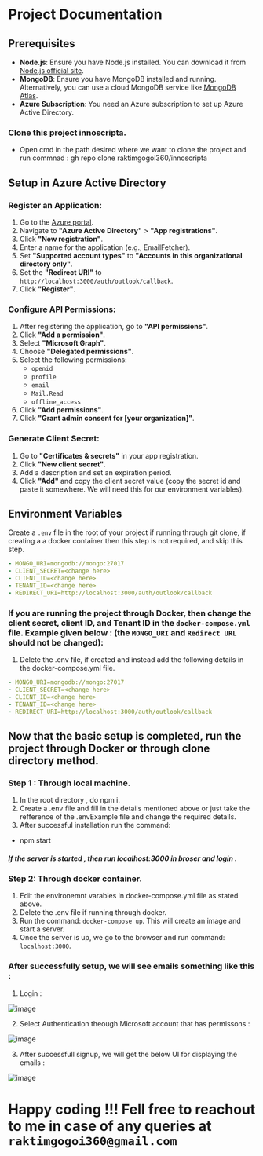 # Project Documentation

## Prerequisites

- **Node.js**: Ensure you have Node.js installed. You can download it from [Node.js official site](https://nodejs.org/).
- **MongoDB**: Ensure you have MongoDB installed and running. Alternatively, you can use a cloud MongoDB service like [MongoDB Atlas](https://www.mongodb.com/cloud/atlas).
- **Azure Subscription**: You need an Azure subscription to set up Azure Active Directory.

### Clone this project innoscripta.

- Open cmd in the path desired where we want to clone the project and run commnad : gh repo clone raktimgogoi360/innoscripta

## Setup in Azure Active Directory

### Register an Application:

1. Go to the [Azure portal](https://portal.azure.com/).
2. Navigate to **"Azure Active Directory"** > **"App registrations"**.
3. Click **"New registration"**.
4. Enter a name for the application (e.g., EmailFetcher).
5. Set **"Supported account types"** to **"Accounts in this organizational directory only"**.
6. Set the **"Redirect URI"** to `http://localhost:3000/auth/outlook/callback`.
7. Click **"Register"**.

### Configure API Permissions:

1. After registering the application, go to **"API permissions"**.
2. Click **"Add a permission"**.
3. Select **"Microsoft Graph"**.
4. Choose **"Delegated permissions"**.
5. Select the following permissions:
    - `openid`
    - `profile`
    - `email`
    - `Mail.Read`
    - `offline_access`
6. Click **"Add permissions"**.
7. Click **"Grant admin consent for [your organization]"**.

### Generate Client Secret:

1. Go to **"Certificates & secrets"** in your app registration.
2. Click **"New client secret"**.
3. Add a description and set an expiration period.
4. Click **"Add"** and copy the client secret value (copy the secret id and paste it somewhere. We will need this for our environment variables).

## Environment Variables

Create a `.env` file in the root of your project if running through git clone, if creating a a docker container then this step is not required, and skip this step.


```yaml
- MONGO_URI=mongodb://mongo:27017
- CLIENT_SECRET=<change here>
- CLIENT_ID=<change here>
- TENANT_ID=<change here>
- REDIRECT_URI=http://localhost:3000/auth/outlook/callback
```

### If you are running the project through Docker, then change the client secret, client ID, and Tenant ID in the `docker-compose.yml` file. Example given below : (the `MONGO_URI` and `Redirect URL` should not be changed):
1. Delete the .env file, if created and instead add the following details in the docker-compose.yml file.
```yaml
- MONGO_URI=mongodb://mongo:27017
- CLIENT_SECRET=<change here>
- CLIENT_ID=<change here>
- TENANT_ID=<change here>
- REDIRECT_URI=http://localhost:3000/auth/outlook/callback
```

## Now that the basic setup is completed, run the project through Docker or through clone directory method.

### Step 1 : Through local machine.
1. In the root directory , do npm i.
2. Create a .env file and fill in the details mentioned above or just take the refference of the .envExample file and change the required details.
3. After successful installation run the command:
- npm start
##### If the server is started , then run localhost:3000 in broser and login .

### Step 2: Through docker container.
1. Edit the environemnt varables in docker-compose.yml file as stated above.
2. Delete the .env file if running through docker.
3. Run the command: `docker-compose up`. This will create an image and start a server.
4. Once the server is up, we go to the browser and run command: `localhost:3000`.


### After successfully setup, we will see emails something like this : 
1. Login :

 ![image](https://github.com/raktimgogoi360/innoscripta/assets/36370301/72673e65-5356-4154-8313-41c188ebdf68)

2. Select Authentication theough Microsoft account that has permissons :

 ![image](https://github.com/raktimgogoi360/innoscripta/assets/36370301/32fef6ac-be22-479f-83e5-3e7931adeac3)

3. After successfull signup, we will get the below UI for displaying the emails :

![image](https://github.com/raktimgogoi360/innoscripta/assets/36370301/870afd71-1076-4750-85e7-2c7c1dec1e9b)



# Happy coding !!! Fell free to reachout to me in case of any queries at `raktimgogoi360@gmail.com`






